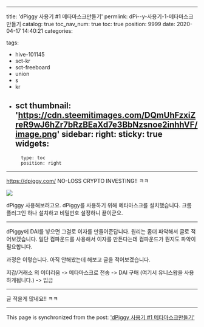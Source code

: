 
---
title: 'dPiggy 사용기 #1 메타마스크만들기'
permlink: dPi--y-사용기-1-메타마스크만들기
catalog: true
toc_nav_num: true
toc: true
position: 9999
date: 2020-04-17 14:40:21
categories:

tags:
- hive-101145
- sct-kr
- sct-freeboard
- union
- s
- kr
- sct
thumbnail: 'https://cdn.steemitimages.com/DQmUhFzxiZreR9wJ6hZr7bRzBEaXd7e3BbNzsnoe2inhhVF/image.png'
sidebar:
    right:
        sticky: true
widgets:
    -
        type: toc
        position: right
---


https://dpiggy.com/
NO-LOSS CRYPTO INVESTING!! ㅋㅋ

![](https://cdn.steemitimages.com/DQmUhFzxiZreR9wJ6hZr7bRzBEaXd7e3BbNzsnoe2inhhVF/image.png)

dPiggy 사용해보려고요. dPiggy를 사용하기 위해 메타마스크를 설치했습니다. 크롬 플러그인 하나 설치하고 비밀번호 설정하니 끝이군요.

---

dPiggy에 DAI를 넣으면 그걸로 이자를 만들어준답니다.
원리는 좀더 파악해서 글로 적어보겠습니다.
일단 컴파운드를 사용해서 이자를 만든다는데 컴파운드가 뭔지도 파악이 필요합니다.

과정은 이렇습니다. 아직 안해봤는데 해보고 글을 적어보겠습니다.

지갑/거래소 의 이더리움 -> 메타마스크로 전송 -> DAI 구매 (여기서 유니스왑을 사용하게됩니다.) -> 입금



---

글 적을게 많네요!! ㅋㅋ

- - -

This page is synchronized from the post: ['dPiggy 사용기 #1 메타마스크만들기'](https://steempeak.com/@jacobyu/dpiggy-1)
